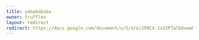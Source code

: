 ```yaml
---
title: yababababa
owner: truffles
layout: redirect
redirect: https://docs.google.com/document/u/5/d/e/2PACX-1vS3P7alb6vwwMhlAQe2C4EsVr14LzBYn9Cwsj1Gp_9VRHP0ZnBlYzrWowuq5uq8ciIbz6l3j1_VFIzg/pub
---
```

